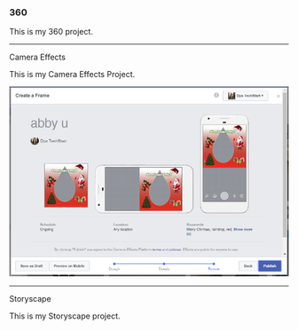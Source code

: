 
### 360

This is my 360 project.

<script src="//360.vizor.io/scripts/embed.js" data-vizorurl="https://360.vizor.io/embed/v/pb9xn" ></script>

***

Camera Effects

This is my Camera Effects Project.

![abby u](https://github.com/abigailuvalle/abigailuvalle.github.io/blob/master/abby%20u.PNG?raw=true "Optional Title")

***

Storyscape

This is my Storyscape project.

<script src="//360.vizor.io/scripts/embed.js" data-vizorurl="https://patches.vizor.io/embed/abigailuvalle/the-city7-copy-copy-copy" ></script>
